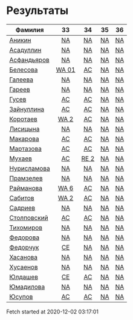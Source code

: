# Результаты
Фамилия | 33| 34| 35| 36
---|:---:|:---:|:---:|:---:
[Аникин](Аникин/README.md)  | [NA](Аникин/33.md) | [NA](Аникин/34.md) | [NA](Аникин/35.md) | [NA](Аникин/36.md)
[Асадуллин](Асадуллин/README.md)  | [NA](Асадуллин/33.md) | [NA](Асадуллин/34.md) | [NA](Асадуллин/35.md) | [NA](Асадуллин/36.md)
[Асфандьяров](Асфандьяров/README.md)  | [NA](Асфандьяров/33.md) | [NA](Асфандьяров/34.md) | [NA](Асфандьяров/35.md) | [NA](Асфандьяров/36.md)
[Белесова](Белесова/README.md)  | [WA 01](Белесова/33.md) | [AC](Белесова/34.md) | [NA](Белесова/35.md) | [NA](Белесова/36.md)
[Галеева](Галеева/README.md)  | [NA](Галеева/33.md) | [NA](Галеева/34.md) | [NA](Галеева/35.md) | [NA](Галеева/36.md)
[Гареев](Гареев/README.md)  | [NA](Гареев/33.md) | [NA](Гареев/34.md) | [NA](Гареев/35.md) | [NA](Гареев/36.md)
[Гусев](Гусев/README.md)  | [AC](Гусев/33.md) | [AC](Гусев/34.md) | [NA](Гусев/35.md) | [NA](Гусев/36.md)
[Зайнуллина](Зайнуллина/README.md)  | [AC](Зайнуллина/33.md) | [AC](Зайнуллина/34.md) | [NA](Зайнуллина/35.md) | [NA](Зайнуллина/36.md)
[Коротаев](Коротаев/README.md)  | [WA 2](Коротаев/33.md) | [AC](Коротаев/34.md) | [NA](Коротаев/35.md) | [NA](Коротаев/36.md)
[Лисицына](Лисицына/README.md)  | [NA](Лисицына/33.md) | [NA](Лисицына/34.md) | [NA](Лисицына/35.md) | [NA](Лисицына/36.md)
[Макарова](Макарова/README.md)  | [AC](Макарова/33.md) | [AC](Макарова/34.md) | [NA](Макарова/35.md) | [NA](Макарова/36.md)
[Мартазова](Мартазова/README.md)  | [AC](Мартазова/33.md) | [AC](Мартазова/34.md) | [NA](Мартазова/35.md) | [NA](Мартазова/36.md)
[Мухаев](Мухаев/README.md)  | [AC](Мухаев/33.md) | [RE 2](Мухаев/34.md) | [NA](Мухаев/35.md) | [NA](Мухаев/36.md)
[Нурисламова](Нурисламова/README.md)  | [NA](Нурисламова/33.md) | [NA](Нурисламова/34.md) | [NA](Нурисламова/35.md) | [NA](Нурисламова/36.md)
[Прамзелев](Прамзелев/README.md)  | [NA](Прамзелев/33.md) | [NA](Прамзелев/34.md) | [NA](Прамзелев/35.md) | [NA](Прамзелев/36.md)
[Райманова](Райманова/README.md)  | [WA 6](Райманова/33.md) | [AC](Райманова/34.md) | [NA](Райманова/35.md) | [NA](Райманова/36.md)
[Сабитов](Сабитов/README.md)  | [WA 2](Сабитов/33.md) | [AC](Сабитов/34.md) | [NA](Сабитов/35.md) | [NA](Сабитов/36.md)
[Садриев](Садриев/README.md)  | [NA](Садриев/33.md) | [NA](Садриев/34.md) | [NA](Садриев/35.md) | [NA](Садриев/36.md)
[Столповский](Столповский/README.md)  | [AC](Столповский/33.md) | [AC](Столповский/34.md) | [NA](Столповский/35.md) | [NA](Столповский/36.md)
[Тихомиров](Тихомиров/README.md)  | [NA](Тихомиров/33.md) | [NA](Тихомиров/34.md) | [NA](Тихомиров/35.md) | [NA](Тихомиров/36.md)
[Федорова](Федорова/README.md)  | [NA](Федорова/33.md) | [NA](Федорова/34.md) | [NA](Федорова/35.md) | [NA](Федорова/36.md)
[Федорчук](Федорчук/README.md)  | [CE](Федорчук/33.md) | [NA](Федорчук/34.md) | [NA](Федорчук/35.md) | [NA](Федорчук/36.md)
[Хасанова](Хасанова/README.md)  | [NA](Хасанова/33.md) | [NA](Хасанова/34.md) | [NA](Хасанова/35.md) | [NA](Хасанова/36.md)
[Хусаенов](Хусаенов/README.md)  | [NA](Хусаенов/33.md) | [NA](Хусаенов/34.md) | [NA](Хусаенов/35.md) | [NA](Хусаенов/36.md)
[Юлдашев](Юлдашев/README.md)  | [CE](Юлдашев/33.md) | [AC](Юлдашев/34.md) | [NA](Юлдашев/35.md) | [NA](Юлдашев/36.md)
[Юмадилова](Юмадилова/README.md)  | [NA](Юмадилова/33.md) | [NA](Юмадилова/34.md) | [NA](Юмадилова/35.md) | [NA](Юмадилова/36.md)
[Юсупов](Юсупов/README.md)  | [AC](Юсупов/33.md) | [AC](Юсупов/34.md) | [NA](Юсупов/35.md) | [NA](Юсупов/36.md)

Fetch started at 2020-12-02 03:17:01
